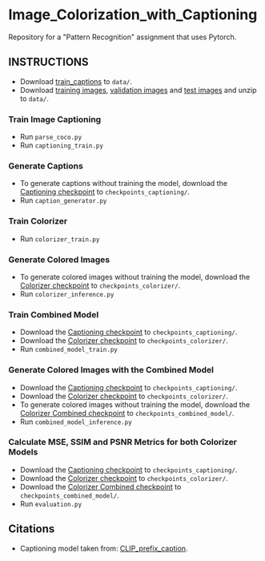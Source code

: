 # Image_Colorization_with_Captioning
Repository for a "Pattern Recognition" assignment that uses Pytorch.

## INSTRUCTIONS
- Download [train_captions](https://drive.google.com/file/d/1D3EzUK1d1lNhD2hAvRiKPThidiVbP2K_/view?usp=sharing) to `data/`.
- Download [training images](https://drive.google.com/file/d/1PkyBg7rSguYRo5g3pjSGZA1eHduqo3u6/view?usp=share_link), [validation images](https://drive.google.com/file/d/1AE8M8CsNpH_VaiHXI5B0Jef8FaW619YO/view?usp=share_link) and [test images](https://drive.google.com/file/d/1UBZmizwIS_wNYljEdnsLs3Q5f4kwc62p/view?usp=share_link) and unzip to `data/`.

### Train Image Captioning
- Run `parse_coco.py`
- Run `captioning_train.py`

### Generate Captions
- To generate captions without training the model, download the [Captioning checkpoint](https://drive.google.com/file/d/1tP76-ii6Llcaqd7DqTtBa0Fpk2rETIX3/view?usp=share_link) to `checkpoints_captioning/`.
- Run `caption_generator.py`

### Train Colorizer
- Run `colorizer_train.py`

### Generate Colored Images
- To generate colored images without training the model, download the [Colorizer checkpoint](https://drive.google.com/file/d/1jzI9pW4Izdu_0U1LBp12I25P_6pI_OUZ/view?usp=share_link) to `checkpoints_colorizer/`.
- Run `colorizer_inference.py`

### Train Combined Model
- Download the [Captioning checkpoint](https://drive.google.com/file/d/1tP76-ii6Llcaqd7DqTtBa0Fpk2rETIX3/view?usp=share_link) to `checkpoints_captioning/`.
- Download the [Colorizer checkpoint](https://drive.google.com/file/d/1jzI9pW4Izdu_0U1LBp12I25P_6pI_OUZ/view?usp=share_link) to `checkpoints_colorizer/`.
- Run `combined_model_train.py`

### Generate Colored Images with the Combined Model
- Download the [Captioning checkpoint](https://drive.google.com/file/d/1tP76-ii6Llcaqd7DqTtBa0Fpk2rETIX3/view?usp=share_link) to `checkpoints_captioning/`.
- Download the [Colorizer checkpoint](https://drive.google.com/file/d/1jzI9pW4Izdu_0U1LBp12I25P_6pI_OUZ/view?usp=share_link) to `checkpoints_colorizer/`.
- To generate colored images without training the model, download the [Colorizer Combined checkpoint](https://drive.google.com/file/d/1SYza54vm13bc2fZkwlyWYn6MBGlHLA9_/view?usp=share_link) to `checkpoints_combined_model/`.
- Run `combined_model_inference.py`

### Calculate MSE, SSIM and PSNR Metrics for both Colorizer Models
- Download the [Captioning checkpoint](https://drive.google.com/file/d/1tP76-ii6Llcaqd7DqTtBa0Fpk2rETIX3/view?usp=share_link) to `checkpoints_captioning/`.
- Download the [Colorizer checkpoint](https://drive.google.com/file/d/1jzI9pW4Izdu_0U1LBp12I25P_6pI_OUZ/view?usp=share_link) to `checkpoints_colorizer/`.
- Download the [Colorizer Combined checkpoint](https://drive.google.com/file/d/1SYza54vm13bc2fZkwlyWYn6MBGlHLA9_/view?usp=share_link) to `checkpoints_combined_model/`.
- Run `evaluation.py`


## Citations
- Captioning model taken from: [CLIP_prefix_caption](https://github.com/rmokady/CLIP_prefix_caption).
